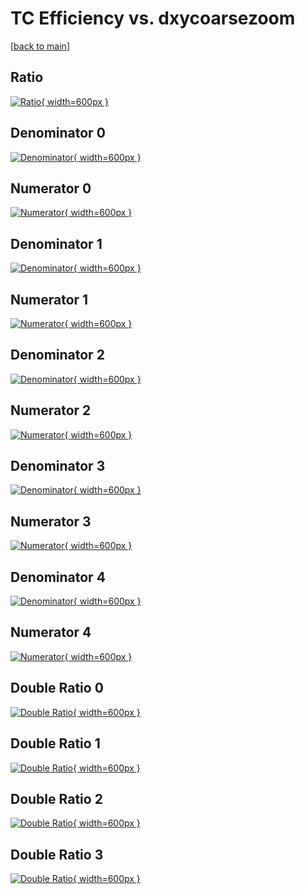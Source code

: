 # TC Efficiency vs. dxycoarsezoom

[[back to main](./)]



## Ratio

[![Ratio](../mtv/var/TC_xtr_13_1_eff_dxycoarsezoom.png){ width=600px }](../mtv/var/TC_xtr_13_1_eff_dxycoarsezoom.pdf)

## Denominator 0

[![Denominator](../mtv/den/TC_xtr_13_1_eff_dxycoarsezoom_den0.png){ width=600px }](../mtv/den/TC_xtr_13_1_eff_dxycoarsezoom_den0.pdf)

## Numerator 0

[![Numerator](../mtv/num/TC_xtr_13_1_eff_dxycoarsezoom_num0.png){ width=600px }](../mtv/num/TC_xtr_13_1_eff_dxycoarsezoom_num0.pdf)

## Denominator 1

[![Denominator](../mtv/den/TC_xtr_13_1_eff_dxycoarsezoom_den1.png){ width=600px }](../mtv/den/TC_xtr_13_1_eff_dxycoarsezoom_den1.pdf)

## Numerator 1

[![Numerator](../mtv/num/TC_xtr_13_1_eff_dxycoarsezoom_num1.png){ width=600px }](../mtv/num/TC_xtr_13_1_eff_dxycoarsezoom_num1.pdf)

## Denominator 2

[![Denominator](../mtv/den/TC_xtr_13_1_eff_dxycoarsezoom_den2.png){ width=600px }](../mtv/den/TC_xtr_13_1_eff_dxycoarsezoom_den2.pdf)

## Numerator 2

[![Numerator](../mtv/num/TC_xtr_13_1_eff_dxycoarsezoom_num2.png){ width=600px }](../mtv/num/TC_xtr_13_1_eff_dxycoarsezoom_num2.pdf)

## Denominator 3

[![Denominator](../mtv/den/TC_xtr_13_1_eff_dxycoarsezoom_den3.png){ width=600px }](../mtv/den/TC_xtr_13_1_eff_dxycoarsezoom_den3.pdf)

## Numerator 3

[![Numerator](../mtv/num/TC_xtr_13_1_eff_dxycoarsezoom_num3.png){ width=600px }](../mtv/num/TC_xtr_13_1_eff_dxycoarsezoom_num3.pdf)

## Denominator 4

[![Denominator](../mtv/den/TC_xtr_13_1_eff_dxycoarsezoom_den4.png){ width=600px }](../mtv/den/TC_xtr_13_1_eff_dxycoarsezoom_den4.pdf)

## Numerator 4

[![Numerator](../mtv/num/TC_xtr_13_1_eff_dxycoarsezoom_num4.png){ width=600px }](../mtv/num/TC_xtr_13_1_eff_dxycoarsezoom_num4.pdf)

## Double Ratio 0

[![Double Ratio](../mtv/ratio/TC_xtr_13_1_eff_dxycoarsezoom_ratio0.png){ width=600px }](../mtv/ratio/TC_xtr_13_1_eff_dxycoarsezoom_ratio0.pdf)

## Double Ratio 1

[![Double Ratio](../mtv/ratio/TC_xtr_13_1_eff_dxycoarsezoom_ratio1.png){ width=600px }](../mtv/ratio/TC_xtr_13_1_eff_dxycoarsezoom_ratio1.pdf)

## Double Ratio 2

[![Double Ratio](../mtv/ratio/TC_xtr_13_1_eff_dxycoarsezoom_ratio2.png){ width=600px }](../mtv/ratio/TC_xtr_13_1_eff_dxycoarsezoom_ratio2.pdf)

## Double Ratio 3

[![Double Ratio](../mtv/ratio/TC_xtr_13_1_eff_dxycoarsezoom_ratio3.png){ width=600px }](../mtv/ratio/TC_xtr_13_1_eff_dxycoarsezoom_ratio3.pdf)

